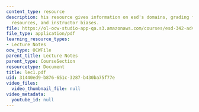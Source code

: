 ```yaml
---
content_type: resource
description: his resource gives information on esd's domains, grading formula, class
  resources, and instructor biases.
file: https://ol-ocw-studio-app-qa.s3.amazonaws.com/courses/esd-342-advanced-system-architecture-spring-2006/31440ed9b876651c3287b430ba75f77e_lec1.pdf
file_type: application/pdf
learning_resource_types:
- Lecture Notes
ocw_type: OCWFile
parent_title: Lecture Notes
parent_type: CourseSection
resourcetype: Document
title: lec1.pdf
uid: 31440ed9-b876-651c-3287-b430ba75f77e
video_files:
  video_thumbnail_file: null
video_metadata:
  youtube_id: null
---
```

